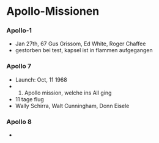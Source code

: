 # Apollo-Missionen

### Apollo-1
* Jan 27th, 67
Gus Grissom, Ed White, Roger Chaffee
* gestorben bei test, kapsel ist in flammen aufgegangen

### Apollo 7
* Launch: Oct, 11 1968
* 1. Apollo mission, welche ins All ging
* 11 tage flug
* Wally Schirra, Walt Cunningham, Donn Eisele

### Apollo 8
* 

